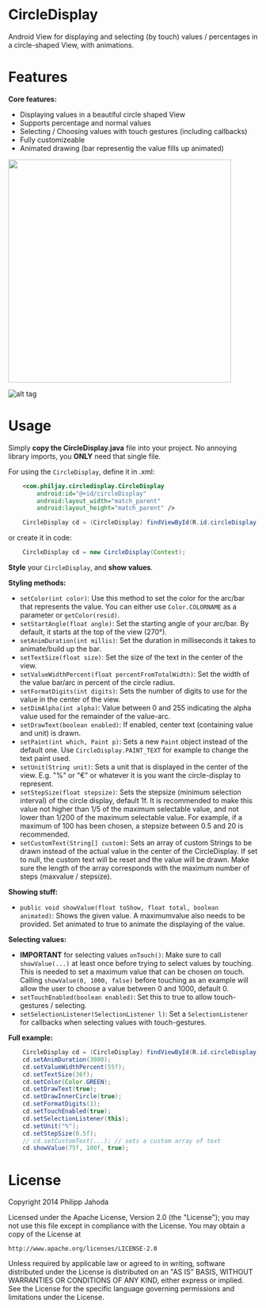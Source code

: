 CircleDisplay
=============

Android View for displaying and selecting (by touch) values / percentages in a circle-shaped View, with animations.

Features
=======

**Core features:**
 - Displaying values in a beautiful circle shaped View
 - Supports percentage and normal values
 - Selecting / Choosing values with touch gestures (including callbacks)
 - Fully customizeable
 - Animated drawing (bar representig the value fills up animated)

<img src="https://raw.github.com/PhilJay/CircleDisplay/master/screenshots/circle_display.png" width="450">

![alt tag](https://raw.github.com/PhilJay/CircleDisplay/master/screenshots/circledisplay_demo.gif) 

Usage
=======

Simply **copy the CircleDisplay.java** file into your project. No annoying library imports, you **ONLY** need that single file.

For using the <code>CircleDisplay</code>, define it in .xml:
```xml
    <com.philjay.circledisplay.CircleDisplay
        android:id="@+id/circleDisplay"
        android:layout_width="match_parent"
        android:layout_height="match_parent" />
``` 
```java
    CircleDisplay cd = (CircleDisplay) findViewById(R.id.circleDisplay);
``` 

or create it in code:
```java
    CircleDisplay cd = new CircleDisplay(Context);
```   


**Style** your <code>CircleDisplay</code>, and **show values**.

**Styling methods:**
 - <code>setColor(int color)</code>: Use this method to set the color for the arc/bar that represents the value. You can either use <code>Color.COLORNAME</code> as a parameter or <code>getColor(resid)</code>.
 - <code>setStartAngle(float angle)</code>: Set the starting angle of your arc/bar. By default, it starts at the top of the view (270°).
 - <code>setAnimDuration(int millis)</code>: Set the duration in milliseconds it takes to animate/build up the bar.
 - <code>setTextSize(float size)</code>: Set the size of the text in the center of the view.
 - <code>setValueWidthPercent(float percentFromTotalWidth)</code>: Set the width of the value bar/arc in percent of the circle radius.
 - <code>setFormatDigits(int digits)</code>: Sets the number of digits to use for the value in the center of the view.
 - <code>setDimAlpha(int alpha)</code>: Value between 0 and 255 indicating the alpha value used for the remainder of the value-arc.
 - <code>setDrawText(boolean enabled)</code>: If enabled, center text (containing value and unit) is drawn.
 - <code>setPaint(int which, Paint p)</code>: Sets a new <code>Paint</code> object instead of the default one. Use <code>CircleDisplay.PAINT_TEXT</code> for example to change the text paint used.
 - <code>setUnit(String unit)</code>: Sets a unit that is displayed in the center of the view. E.g. "%" or "€" or whatever it is you want the circle-display to represent.
 - <code>setStepSize(float stepsize)</code>: Sets the stepsize (minimum selection interval) of the circle display,
default 1f. It is recommended to make this value not higher than 1/5 of the maximum selectable value, and not lower than 1/200 of the maximum selectable value. For example, if a maximum of 100 has been chosen, a stepsize between 0.5 and 20 is recommended.
 - <code>setCustomText(String[] custom)</code>: Sets an array of custom Strings to be drawn instead of the actual value in the center of the CircleDisplay. If set to null, the custom text will be reset and the value will be drawn. Make sure the length of the array corresponds with the maximum number of steps (maxvalue / stepsize).

**Showing stuff:**
 - <code>public void showValue(float toShow, float total, boolean animated)</code>: Shows the given value. A maximumvalue also needs to be provided. Set animated to true to animate the displaying of the value.

 
**Selecting values:**
 - **IMPORTANT** for selecting values <code>onTouch()</code>: Make sure to call <code>showValue(...)</code> at least once before trying to select values by touching. This is needed to set a maximum value that can be chosen on touch. Calling <code>showValue(0, 1000, false)</code> before touching as an example will allow the user to choose a value between 0 and 1000, default 0.
 - <code>setTouchEnabled(boolean enabled)</code>: Set this to true to allow touch-gestures / selecting.
 - <code>setSelectionListener(SelectionListener l)</code>: Set a <code>SelectionListener</code> for callbacks when selecting values with touch-gestures. 


**Full example:**
```java
    CircleDisplay cd = (CircleDisplay) findViewById(R.id.circleDisplay);
    cd.setAnimDuration(3000);
    cd.setValueWidthPercent(55f);
    cd.setTextSize(36f);
    cd.setColor(Color.GREEN);
    cd.setDrawText(true);
    cd.setDrawInnerCircle(true);
    cd.setFormatDigits(1);
    cd.setTouchEnabled(true);
    cd.setSelectionListener(this);
    cd.setUnit("%");
    cd.setStepSize(0.5f);
    // cd.setCustomText(...); // sets a custom array of text
    cd.showValue(75f, 100f, true);
``` 

License
=======
Copyright 2014 Philipp Jahoda

Licensed under the Apache License, Version 2.0 (the "License");
you may not use this file except in compliance with the License.
You may obtain a copy of the License at

    http://www.apache.org/licenses/LICENSE-2.0

Unless required by applicable law or agreed to in writing, software
distributed under the License is distributed on an "AS IS" BASIS,
WITHOUT WARRANTIES OR CONDITIONS OF ANY KIND, either express or implied.
See the License for the specific language governing permissions and
limitations under the License.
